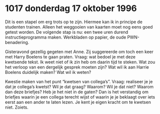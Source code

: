 # 1017 donderdag 17 oktober 1996
Dit is een stapel om erg trots op te zijn. Hiermee kan ik in principe de studenten trainen. Alleen het weggooien van kaarten moet nog eens goed getest worden. De volgende stap is nu: een twee uren durend instructieprogramma maken. Werkbladen op papier, de oude PWN-benadering.

Gisteravond gezellig gegeten met Anne. Zij suggereerde om toch een keer met Harry Boelens te gaan praten. Vraag: wat bedoel je met deze kwetsende tekst. Ik weet niet of ik zin heb om daarin tijd te steken. Wat zou het verloop van een dergelijk gesprek moeten zijn? Wat wil ik aan Harrie Boelens duidelijk maken? Wat wil ik weten?

Kwestie maken van het punt “kwetsen van collega’s”. Vraag: realiseer je je dat je collega’s kwetst? Wil je dat graag? Waarom? Wil je dat niet? Waarom dan deze briefjes? Heb je het niet in de gaten? Dan is het verstandig om briefjes waarin je een collega terecht wijst of waarin je je beklaagt over iets eerst aan een ander te laten lezen. Je kent je eigen kracht om te kwetsen niet. Zoiets. 
